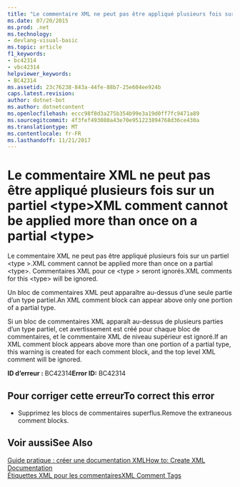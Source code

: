 ```yaml
---
title: "Le commentaire XML ne peut pas être appliqué plusieurs fois sur un partiel &lt;type&gt;"
ms.date: 07/20/2015
ms.prod: .net
ms.technology:
- devlang-visual-basic
ms.topic: article
f1_keywords:
- bc42314
- vbc42314
helpviewer_keywords:
- BC42314
ms.assetid: 23c76238-843a-44fe-88b7-25e604ee924b
caps.latest.revision: 
author: dotnet-bot
ms.author: dotnetcontent
ms.openlocfilehash: eccc98f8d3a275b354b99e3a19d0ff7fc9471a89
ms.sourcegitcommit: 4f3fef493080a43e70e951223894768d36ce430a
ms.translationtype: MT
ms.contentlocale: fr-FR
ms.lasthandoff: 11/21/2017
---
```

# <a name="xml-comment-cannot-be-applied-more-than-once-on-a-partial-lttypegt"></a><span data-ttu-id="293cd-102">Le commentaire XML ne peut pas être appliqué plusieurs fois sur un partiel &lt;type&gt;</span><span class="sxs-lookup"><span data-stu-id="293cd-102">XML comment cannot be applied more than once on a partial &lt;type&gt;</span></span>
<span data-ttu-id="293cd-103">Le commentaire XML ne peut pas être appliqué plusieurs fois sur un partiel \<type >.</span><span class="sxs-lookup"><span data-stu-id="293cd-103">XML comment cannot be applied more than once on a partial \<type>.</span></span> <span data-ttu-id="293cd-104">Commentaires XML pour ce \<type > seront ignorés.</span><span class="sxs-lookup"><span data-stu-id="293cd-104">XML comments for this \<type> will be ignored.</span></span>  
  
 <span data-ttu-id="293cd-105">Un bloc de commentaires XML peut apparaître au-dessus d’une seule partie d’un type partiel.</span><span class="sxs-lookup"><span data-stu-id="293cd-105">An XML comment block can appear above only one portion of a partial type.</span></span>  
  
 <span data-ttu-id="293cd-106">Si un bloc de commentaires XML apparaît au-dessus de plusieurs parties d’un type partiel, cet avertissement est créé pour chaque bloc de commentaires, et le commentaire XML de niveau supérieur est ignoré.</span><span class="sxs-lookup"><span data-stu-id="293cd-106">If an XML comment block appears above more than one portion of a partial type, this warning is created for each comment block, and the top level XML comment will be ignored.</span></span>  
  
 <span data-ttu-id="293cd-107">**ID d’erreur :** BC42314</span><span class="sxs-lookup"><span data-stu-id="293cd-107">**Error ID:** BC42314</span></span>  
  
## <a name="to-correct-this-error"></a><span data-ttu-id="293cd-108">Pour corriger cette erreur</span><span class="sxs-lookup"><span data-stu-id="293cd-108">To correct this error</span></span>  
  
-   <span data-ttu-id="293cd-109">Supprimez les blocs de commentaires superflus.</span><span class="sxs-lookup"><span data-stu-id="293cd-109">Remove the extraneous comment blocks.</span></span>  
  
## <a name="see-also"></a><span data-ttu-id="293cd-110">Voir aussi</span><span class="sxs-lookup"><span data-stu-id="293cd-110">See Also</span></span>  
 [<span data-ttu-id="293cd-111">Guide pratique : créer une documentation XML</span><span class="sxs-lookup"><span data-stu-id="293cd-111">How to: Create XML Documentation</span></span>](../../visual-basic/programming-guide/program-structure/how-to-create-xml-documentation.md)  
 [<span data-ttu-id="293cd-112">Étiquettes XML pour les commentaires</span><span class="sxs-lookup"><span data-stu-id="293cd-112">XML Comment Tags</span></span>](../../visual-basic/language-reference/xmldoc/recommended-xml-tags-for-documentation-comments.md)
